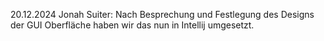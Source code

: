 20.12.2024 Jonah Suiter:
Nach Besprechung und Festlegung des Designs der GUI Oberfläche haben wir das nun in Intellij umgesetzt.
